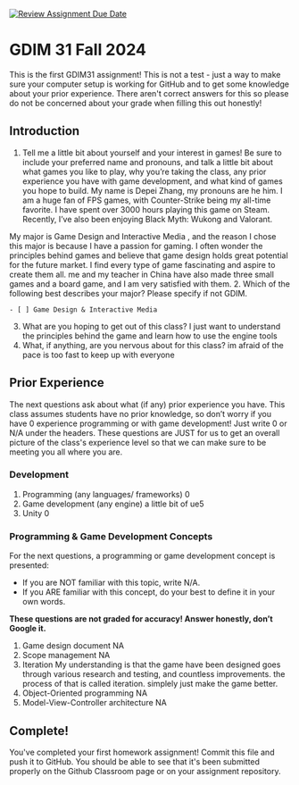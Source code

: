 [![Review Assignment Due Date](https://classroom.github.com/assets/deadline-readme-button-22041afd0340ce965d47ae6ef1cefeee28c7c493a6346c4f15d667ab976d596c.svg)](https://classroom.github.com/a/POQdLnh2)
# GDIM 31 Fall 2024

This is the first GDIM31 assignment! This is not a test - just a way to make sure your computer setup is working for GitHub and to get some knowledge about your prior experience. There aren't correct answers for this so please do not be concerned about your grade when filling this out honestly!

## Introduction

1. Tell me a little bit about yourself and your interest in games! Be sure to include your preferred name and pronouns, and talk a little bit about what games you like to play, why you’re taking the class, any prior experience you have with game development, and what kind of games you hope to build.
My name is Depei Zhang, my pronouns are he him. I am a huge fan of FPS games, with Counter-Strike being my all-time favorite. I have spent over 3000 hours playing this game on Steam. Recently, I’ve also been enjoying Black Myth: Wukong and Valorant.

My major is Game Design and Interactive Media , and the reason I chose this major is because I have a passion for gaming. I often wonder the principles behind games and believe that game design holds great potential for the future market. I find every type of game fascinating and aspire to create them all. me and my teacher in China have also made three small games and a board game, and I am very satisfied with them.
2. Which of the following best describes your major? Please specify if not GDIM.  

    - [ ] Game Design & Interactive Media
   
3. What are you hoping to get out of this class?
I just want to understand the principles behind the game and learn how to use the engine tools
4. What, if anything, are you nervous about for this class?
im afraid of the pace is too fast to keep up with everyone

## Prior Experience

The next questions ask about what (if any) prior experience you have. This class assumes students have no prior knowledge, so don’t worry if you have 0 experience programming or with game development! Just write 0 or N/A under the headers. These questions are JUST for us to get an overall picture of the class's experience level so that we can make sure to be meeting you all where you are.

### Development

1. Programming (any languages/ frameworks)
0
2. Game development (any engine)
a little bit of ue5
3. Unity
0
### Programming & Game Development Concepts

For the next questions, a programming or game development concept is presented:

 - If you are NOT familiar with this topic, write N/A.
 - If you ARE familiar with this concept, do your best to define it in your own words.

**These questions are not graded for accuracy! Answer honestly, don’t Google it.**

1. Game design document
NA
2. Scope management
NA
3. Iteration
My understanding is that the game have been designed goes through various research and testing, and countless improvements. the process of that is called iteration. simplely just make the game better.
4. Object-Oriented programming
NA
5. Model-View-Controller architecture
NA
## Complete!

You've completed your first homework assignment! Commit this file and push it to GitHub. You should be able to see that it's been submitted properly on the Github Classroom page or on your assignment repository.
